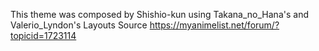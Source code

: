 This theme was composed by Shishio-kun using Takana_no_Hana's and Valerio_Lyndon's Layouts
Source https://myanimelist.net/forum/?topicid=1723114
